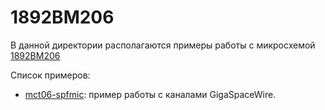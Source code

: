 # 1892ВМ206

В данной директории располагаются примеры работы с микросхемой [1892ВМ206](https://support.elvees.com/docs/Microchips/1892VM206/)

Список примеров:

- [mct06-spfmic](./mct06-spfmic/): пример работы с каналами GigaSpaceWire.
